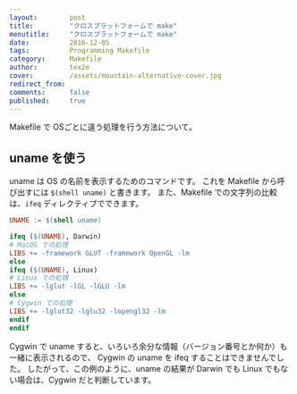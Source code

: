```yaml
---
layout:        post
title:         "クロスプラットフォームで make"
menutitle:     "クロスプラットフォームで make"
date:          2016-12-05
tags:          Programming Makefile
category:      Makefile
author:        tex2e
cover:         /assets/mountain-alternative-cover.jpg
redirect_from:
comments:      false
published:     true
---
```


Makefile で OSごとに違う処理を行う方法について。


uname を使う
---------------


uname は OS の名前を表示するためのコマンドです。
これを Makefile から呼び出すには `$(shell uname)` と書きます。
また、Makefile での文字列の比較は、`ifeq` ディレクティブでできます。

```makefile
UNAME := $(shell uname)

ifeq ($(UNAME), Darwin)
# MacOS での処理
LIBS += -framework GLUT -framework OpenGL -lm
else
ifeq ($(UNAME), Linux)
# Linux での処理
LIBS += -lglut -lGL -lGLU -lm
else
# Cygwin での処理
LIBS += -lglut32 -lglu32 -lopengl32 -lm
endif
endif
```
Cygwin で uname すると、いろいろ余分な情報（バージョン番号とか何か）も一緒に表示されるので、
Cygwin の uname を ifeq することはできませんでした。
したがって、この例のように、uname の結果が Darwin でも Linux でもない場合は、Cygwin だと判断しています。
